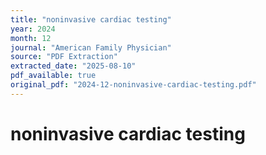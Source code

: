 ```yaml
---
title: "noninvasive cardiac testing"
year: 2024
month: 12
journal: "American Family Physician"
source: "PDF Extraction"
extracted_date: "2025-08-10"
pdf_available: true
original_pdf: "2024-12-noninvasive-cardiac-testing.pdf"
---
```


# noninvasive cardiac testing

